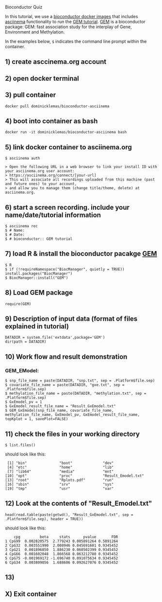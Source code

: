 Bioconductor Quiz

In this tutorial, we use a [bioconductor docker images](https://www.bioconductor.org/help/docker/) that includes [asciinema](https://asciinema.org/) functionality to run the [GEM tutorial](https://bioconductor.org/packages/release/bioc/vignettes/GEM/inst/doc/user_guide.html). [GEM](https://bioconductor.org/packages/release/bioc/html/GEM.html) is a bioconductor package: GEM: fast association study for the interplay of Gene, Environment and Methylation.

In the examples below, `$` indicates the command line prompt within the container.

## 1) create asccinema.org account

## 2) open docker terminal

## 3) pull container
```
docker pull dominicklemas/bioconductor-asciinema
```

## 4) boot into container as bash
```
docker run -it dominicklemas/bioconductor-asciinema bash
```

## 5) link docker container to asciinema.org
```
$ asciinema auth
```
```
> Open the following URL in a web browser to link your install ID with your asciinema.org user account:
> https://asciinema.org/connect/[your-url]
> This will associate all recordings uploaded from this machine (past and future ones) to your account, 
> and allow you to manage them (change title/theme, delete) at asciinema.org.
```

## 6) start a screen recording. include your name/date/tutorial information 
```
$ asciinema rec
$ # Name: 
$ # Date: 
$ # bioconductor:: GEM tutorial
```

## 7) load R & install the bioconductor pacakge [GEM](https://bioconductor.org/packages/release/bioc/html/GEM.html) 
```
$ R
$ if (!requireNamespace("BiocManager", quietly = TRUE)) install.packages("BiocManager")
$ BiocManager::install("GEM")
```

## 8) Load GEM package
```
require(GEM)
```

## 9) Description of input data (format of files explained in tutorial)
```
DATADIR = system.file('extdata',package='GEM')
dir(path = DATADIR)
```

## 10) Work flow and result demonstration
### GEM_EModel:
```
$ snp_file_name = paste(DATADIR, "snp.txt", sep = .Platform$file.sep)
$ covariate_file_name = paste(DATADIR, "gxe.txt", sep = .Platform$file.sep)
$ methylation_file_name = paste(DATADIR, "methylation.txt", sep = .Platform$file.sep)
$ GxEmodel_pv = 1
$ GxEmodel_result_file_name = "Result_GxEmodel.txt"
$ GEM_GxEmodel(snp_file_name, covariate_file_name, methylation_file_name, GxEmodel_pv, GxEmodel_result_file_name, topKplot = 1, savePlot=FALSE)
```
## 11) check the files in your working directory
```
$ list.files()
```
should look like this:
```
 [1] "bin"               "boot"              "dev"
 [4] "etc"               "home"              "lib"
 [7] "lib64"             "media"             "mnt"
[10] "opt"               "proc"              "Result_Emodel.txt"
[13] "root"              "Rplots.pdf"        "run"
[16] "sbin"              "srv"               "sys"
[19] "tmp"               "usr"               "var"
```

## 12) Look at the contents of "Result_Emodel.txt"
```
head(read.table(paste(getwd(), "Result_GxEmodel.txt", sep = .Platform$file.sep), header = TRUE))

```
should look like this:
```
    cpg         beta     stats      pvalue       FDR
1 CpG99  0.002820575  2.779243 0.005891264 0.5891264
2 CpG32  0.003551990  2.008946 0.045691601 0.9345452
3 CpG21  0.001896850  1.886230 0.060502399 0.9345452
4 CpG66  0.001602048  1.866568 0.063212780 0.9345452
5 CpG75 -0.001969172 -1.696740 0.091075634 0.9345452
6 CpG34  0.003809056  1.688606 0.092627076 0.9345452
```

## 13)

## X) Exit container
```
